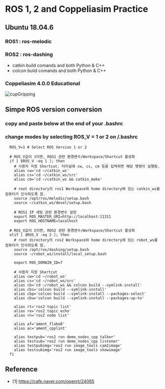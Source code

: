 
# ROS 1, 2 and Coppeliasim Practice

## Ubuntu 18.04.6

### ROS1 : ros-melodic
### ROS2 : ros-dashing
* catkin build comands and both Python & C++
* colcon build comands and both Python & C++

### Coppeliasim 4.0.0 Educational
![cupGripping](https://user-images.githubusercontent.com/68832065/148175617-8be1b254-32cc-44bf-af6b-98055048882e.gif)

## Simpe ROS version conversion
### copy and paste below at the end of your .bashrc
### change modes by selecting ROS_V = 1 or 2 on /.bashrc

```
  ROS_V=1 # Select ROS Version 1 or 2

  # ROS_V값이 1이면, ROS1 관련 환경변수/Workspace/Shortcut 활성화
  if [ $ROS_V -eq 1 ]; then
    # 사용자 지정 Shortcut. 터미널에 cw, cs, cm 등을 입력하면 해당 명령이 실행됨.
    alias cw='cd ~/catkin_ws'
    alias cs='cd ~/catkin_ws/src'
    alias cm='cd ~/catkin_ws && catkin_make'

    # root directory의 ros1 Workspace와 home directory에 있는 catkin_ws를 컴퓨터가 인식하도록 함.
    source /opt/ros/melodic/setup.bash
    source ~/catkin_ws/devel/setup.bash

    # ROS1 IP 세팅 관련 환경변수 설정
    export ROS_MASTER_URI=http://localhost:11311
    export ROS_HOSTNAME=localhost

  # ROS_V값이 2이면, ROS2 관련 환경변수/Workspace/Shortcut 활성화
  elif [ $ROS_V -eq 2 ]; then
    # root directory의 ros2 Workspace와 home directory에 있는 robot_ws를 컴퓨터가 인식하도록 함.
    source /opt/ros/dashing/setup.bash
    source ~/robot_ws/install/local_setup.bash

    export ROS_DOMAIN_ID=7

    # 사용자 지정 Shortcut
    alias cw='cd ~/robot_ws'
    alias cs='cd ~/robot_ws/src'
    alias cb='cd ~/robot_ws && colcon build --symlink-install'
    alias cbs='colcon build --symlink-install'
    alias cbp='colcon build --symlink-install --packages-select'
    alias cbu='colcon build --symlink-install --packages-up-to'

    alias rt='ros2 topic list'
    alias re='ros2 topic echo'
    alias rn='ros2 node list'

    alias af='ament_flake8'
    alias ac='ament_cpplint'

    alias testpub='ros2 run demo_nodes_cpp talker'
    alias testsub='ros2 run demo_nodes_cpp listener'
    alias testpubimg='ros2 run image_tools cam2image'
    alias testsubimg='ros2 run image_tools showimage'
  fi
```

## Reference
* [1] https://cafe.naver.com/openrt/24065
